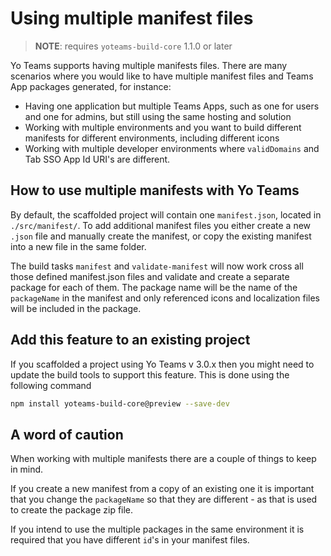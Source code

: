 # Using multiple manifest files

> **NOTE**: requires `yoteams-build-core` 1.1.0 or later

Yo Teams supports having multiple manifests files. There are many scenarios where you would like to have multiple manifest files and Teams App packages generated, for instance:

* Having one application but multiple Teams Apps, such as one for users and one for admins, but still using the same hosting and solution
* Working with multiple environments and you want to build different manifests for different environments, including different icons
* Working with multiple developer environments where `validDomains` and Tab SSO App Id URI's are different.

## How to use multiple manifests with Yo Teams

By default, the scaffolded project will contain one `manifest.json`, located in `./src/manifest/`. To add additional manifest files you either create a new `.json` file and manually create the manifest, or copy the existing manifest into a new file in the same folder.

The build tasks `manifest` and `validate-manifest` will now work cross all those defined manifest.json files and validate and create a separate package for each of them. The package name will be the name of the `packageName` in the manifest and only referenced icons and localization files will be included in the package.

## Add this feature to an existing project

If you scaffolded a project using Yo Teams v 3.0.x then you might need to update the build tools to support this feature. This is done using the following command

``` bash
npm install yoteams-build-core@preview --save-dev
```

## A word of caution

When working with multiple manifests there are a couple of things to keep in mind.

If you create a new manifest from a copy of an existing one it is important that you change the `packageName` so that they are different - as that is used to create the package zip file.

If you intend to use the multiple packages in the same environment it is required that you have different `id`'s in your manifest files.
